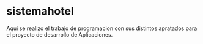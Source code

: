 # sistemahotel
Aqui se realizo el trabajo de programacion con sus distintos apratados para el proyecto de desarrollo de Aplicaciones.
